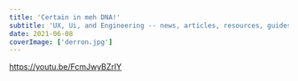 ```yaml
---
title: 'Certain in meh DNA!'
subtitle: 'UX, Ui, and Engineering -- news, articles, resources, guides and more, for powering the modern Frontend'
date: 2021-06-08
coverImage: ['derron.jpg']
---
```

<!--

![{{ title }}]({{ hlp.sharp.img(['placeholder.png']) }})

 -->

https://youtu.be/FcmJwyBZrIY
